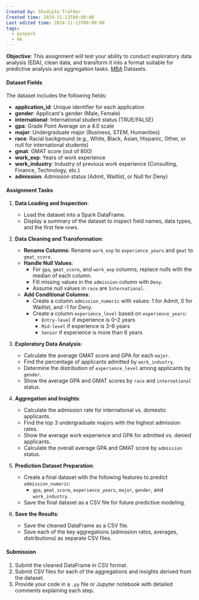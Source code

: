 ```yaml
---
Created by: Shudipto Trafder
Created time: 2024-11-13T00:00:00
Last edited time: 2024-11-13T00:00:00
tags:
  - pyspark
  - de
---
```



**Objective**: This assignment will test your ability to conduct exploratory data analysis (EDA), clean data, and transform it into a format suitable for predictive analysis and aggregation tasks. [MBA](https://github.com/Training10x/DataEngineering/blob/main/Data/MBA.csv) Datasets.
#### Dataset Fields
The dataset includes the following fields:
- **application_id**: Unique identifier for each application
- **gender**: Applicant's gender (Male, Female)
- **international**: International student status (TRUE/FALSE)
- **gpa**: Grade Point Average on a 4.0 scale
- **major**: Undergraduate major (Business, STEM, Humanities)
- **race**: Racial background (e.g., White, Black, Asian, Hispanic, Other, or null for international students)
- **gmat**: GMAT score (out of 800)
- **work_exp**: Years of work experience
- **work_industry**: Industry of previous work experience (Consulting, Finance, Technology, etc.)
- **admission**: Admission status (Admit, Waitlist, or Null for Deny)

#### Assignment Tasks
1. **Data Loading and Inspection**:
   - Load the dataset into a Spark DataFrame.
   - Display a summary of the dataset to inspect field names, data types, and the first few rows.

2. **Data Cleaning and Transformation**:
   - **Rename Columns**: Rename `work_exp` to `experience_years` and `gmat` to `gmat_score`.
   - **Handle Null Values**:
     - For `gpa`, `gmat_score`, and `work_exp` columns, replace nulls with the median of each column.
     - Fill missing values in the `admission` column with `Deny`.
     - Assume null values in `race` are `International`.
   - **Add Conditional Columns**:
     - Create a column `admission_numeric` with values: 1 for Admit, 0 for Waitlist, and -1 for Deny.
     - Create a column `experience_level` based on `experience_years`:
       - `Entry-level` if experience is 0–2 years
       - `Mid-level` if experience is 3–6 years
       - `Senior` if experience is more than 6 years

3. **Exploratory Data Analysis**:
   - Calculate the average GMAT score and GPA for each `major`.
   - Find the percentage of applicants admitted by `work_industry`.
   - Determine the distribution of `experience_level` among applicants by `gender`.
   - Show the average GPA and GMAT scores by `race` and `international` status.

4. **Aggregation and Insights**:
   - Calculate the admission rate for international vs. domestic applicants.
   - Find the top 3 undergraduate majors with the highest admission rates.
   - Show the average work experience and GPA for admitted vs. denied applicants.
   - Calculate the overall average GPA and GMAT score by `admission` status.

5. **Prediction Dataset Preparation**:
   - Create a final dataset with the following features to predict `admission_numeric`: 
     - `gpa`, `gmat_score`, `experience_years`, `major`, `gender`, and `work_industry`.
   - Save the final dataset as a CSV file for future predictive modeling.

6. **Save the Results**:
   - Save the cleaned DataFrame as a CSV file.
   - Save each of the key aggregations (admission rates, averages, distributions) as separate CSV files.

#### Submission
1. Submit the cleaned DataFrame in CSV format.
2. Submit CSV files for each of the aggregations and insights derived from the dataset.
3. Provide your code in a `.py` file or Jupyter notebook with detailed comments explaining each step.